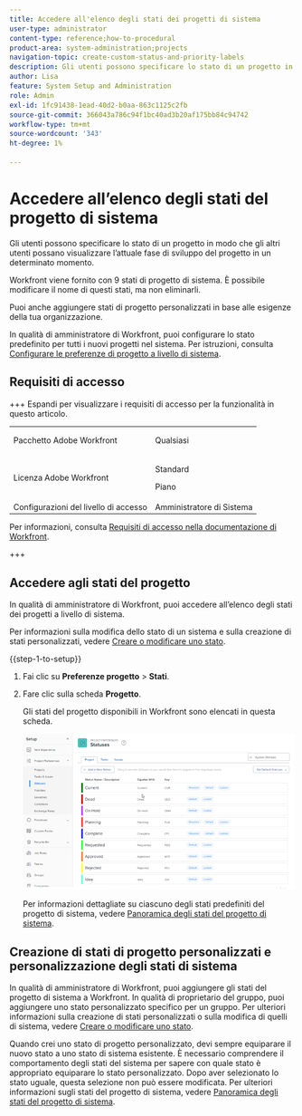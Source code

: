 ```yaml
---
title: Accedere all'elenco degli stati dei progetti di sistema
user-type: administrator
content-type: reference;how-to-procedural
product-area: system-administration;projects
navigation-topic: create-custom-status-and-priority-labels
description: Gli utenti possono specificare lo stato di un progetto in modo che gli altri utenti possano visualizzare l’attuale fase di sviluppo del progetto in un determinato momento.
author: Lisa
feature: System Setup and Administration
role: Admin
exl-id: 1fc91438-1ead-40d2-b0aa-863c1125c2fb
source-git-commit: 366043a786c94f1bc40ad3b20af175bb84c94742
workflow-type: tm+mt
source-wordcount: '343'
ht-degree: 1%

---
```


# Accedere all’elenco degli stati del progetto di sistema

Gli utenti possono specificare lo stato di un progetto in modo che gli altri utenti possano visualizzare l’attuale fase di sviluppo del progetto in un determinato momento.

Workfront viene fornito con 9 stati di progetto di sistema. È possibile modificare il nome di questi stati, ma non eliminarli.

Puoi anche aggiungere stati di progetto personalizzati in base alle esigenze della tua organizzazione.

In qualità di amministratore di Workfront, puoi configurare lo stato predefinito per tutti i nuovi progetti nel sistema. Per istruzioni, consulta [Configurare le preferenze di progetto a livello di sistema](../../../administration-and-setup/set-up-workfront/configure-system-defaults/set-project-preferences.md).

## Requisiti di accesso

+++ Espandi per visualizzare i requisiti di accesso per la funzionalità in questo articolo.

<table style="table-layout:auto"> 
 <col> 
 <col> 
 <tbody> 
  <tr> 
   <td>Pacchetto Adobe Workfront</td> 
   <td><p>Qualsiasi</p></td> 
  </tr> 
  <tr> 
   <td>Licenza Adobe Workfront</td> 
   <td><p>Standard</p>
       <p>Piano</p></td>
  </tr> 
  <tr> 
   <td>Configurazioni del livello di accesso</td> 
   <td>Amministratore di Sistema</td> 
  </tr> 
 </tbody> 
</table>

Per informazioni, consulta [Requisiti di accesso nella documentazione di Workfront](/help/quicksilver/administration-and-setup/add-users/access-levels-and-object-permissions/access-level-requirements-in-documentation.md).

+++

## Accedere agli stati del progetto

In qualità di amministratore di Workfront, puoi accedere all’elenco degli stati dei progetti a livello di sistema.

Per informazioni sulla modifica dello stato di un sistema e sulla creazione di stati personalizzati, vedere [Creare o modificare uno stato](../../../administration-and-setup/customize-workfront/creating-custom-status-and-priority-labels/create-or-edit-a-status.md).

{{step-1-to-setup}}

1. Fai clic su **Preferenze progetto** > **Stati**.

1. Fare clic sulla scheda **Progetto**.

   Gli stati del progetto disponibili in Workfront sono elencati in questa scheda.

   ![Stato progetto](assets/project-status.png)

   Per informazioni dettagliate su ciascuno degli stati predefiniti del progetto di sistema, vedere [Panoramica degli stati del progetto di sistema](../../../administration-and-setup/customize-workfront/creating-custom-status-and-priority-labels/system-project-statuses.md).

## Creazione di stati di progetto personalizzati e personalizzazione degli stati di sistema

In qualità di amministratore di Workfront, puoi aggiungere gli stati del progetto di sistema a Workfront. In qualità di proprietario del gruppo, puoi aggiungere uno stato personalizzato specifico per un gruppo. Per ulteriori informazioni sulla creazione di stati personalizzati o sulla modifica di quelli di sistema, vedere [Creare o modificare uno stato](../../../administration-and-setup/customize-workfront/creating-custom-status-and-priority-labels/create-or-edit-a-status.md).

Quando crei uno stato di progetto personalizzato, devi sempre equiparare il nuovo stato a uno stato di sistema esistente. È necessario comprendere il comportamento degli stati del sistema per sapere con quale stato è appropriato equiparare lo stato personalizzato. Dopo aver selezionato lo stato uguale, questa selezione non può essere modificata. Per ulteriori informazioni sugli stati del progetto di sistema, vedere [Panoramica degli stati del progetto di sistema](../../../administration-and-setup/customize-workfront/creating-custom-status-and-priority-labels/system-project-statuses.md).
